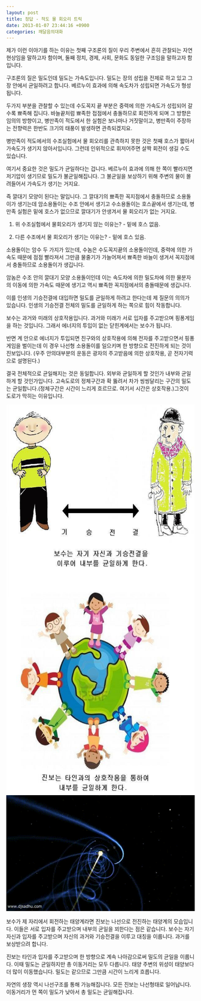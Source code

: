 ```yaml
---
layout: post
title: 정답 - 적도 물 회오리 트릭
date: 2013-01-07 23:44:16 +0900
categories: 깨달음의대화
---
```

제가 이런 이야기를 하는 이유는 첫째 구조론의 질이 우리 주변에서 흔히 관찰되는 자연현상임을 말하고자 함이며, 둘째 정치, 경제, 사회, 문화도 동일한 구조임을 말하고자 함입니다. 

구조론의 질은 밀도인데 밀도는 가속도입니다. 밀도는 장의 성립을 전제로 하고 있고 그 장 안에서 균일하려고 합니다. 베르누이 효과에 의해 속도차가 성립되면 가속도가 형성됩니다. 

두가지 부분을 관찰할 수 있는데 수도꼭지 끝 부분은 중력에 의한 가속도가 성립되어 갈수록 뾰족해 집니다. 바늘끝처럼 뾰족한 접점에서 충돌하므로 회전하게 되며 그 방향은 임의의 방향이고, 병만족이 적도에서 한 실험은 보나마나 거짓말이고, 병만족이 주장하는 전향력은 한반도 크기의 태풍이 발생하면 관측되겠지요. 

병만족이 적도에서의 수조실험에서 물 회오리를 관측하지 못한 것은 첫째 호스가 짧아서 가속도가 생기지 않아서입니다. 그런데 인위적으로 휘저어주면 살짝 회전이 생길 수도 있습니다. 

여기서 중요한 것은 밀도가 균일하다는 겁니다. 베르누이 효과에 의해 한 쪽이 빨라지면 저기압이 생기므로 밀도가 불균일해집니다. 그 불균일을 보상하기 위해 주변의 물이 몰려들어서 가속도가 생기는 거지요. 

즉 깔대기 모양이 된다는 말입니다. 그 깔대기의 뾰족한 꼭지점에서 충돌하므로 소용돌이가 생기는데 암소용돌이는 수조 안에서 생기고 수소용돌이는 호스끝에서 생기는데, 병만족 실험은 밑에 호스가 없으므로 깔대기가 안생겨서 물 회오리가 없는 거지요. 

1) 위 수조실험에서 물회오리가 생기지 않는 이유는? - 밑에 호스 없음. 

2) 다른 수조에서 물 회오리가 생기는 이유는? - 밑에 호스 있음. 

소용돌이는 암수 두 가지가 있는데, 수놈은 수도꼭지끝의 소용돌이인데, 중력에 의한 가속도 때문에 점점 빨라져서 그만큼 물줄기가 가늘어져서 뾰족한 바늘이 생겨서 꼭지점에서 충돌하므로 소용돌이가 생깁니다. 

암놈은 수조 안의 깔대기 모양 소용돌이인데 이는 속도차에 의한 밀도차에 의한 물분자의 이동에 의한 가속도 때문에 생기고 역시 뾰족한 꼭지점에서의 충돌때문에 생깁니다. 

이를 인생의 기승전결에 대입하면 밀도를 균일하게 하려고 한다는데 제 질문의 의의가 있습니다. 인생의 기승전결 전체의 밀도를 균일하게 하는 쪽으로 힘이 작동합니다. 

보수는 과거와 미래의 상호작용입니다. 과거와 미래가 서로 입자를 주고받으며 핑퐁게임을 하는 것입니다. 그래서 에너지의 투입이 없는 닫힌계에서는 보수가 됩니다. 

반면 계 안으로 에너지가 투입되면 친구와의 상호작용에 의해 전자를 주고받으면서 핑퐁게임을 벌이는데 이 경우 나선형 소용돌이를 일으키며 한 방향으로 전진하게 되는 것이 진보입니다. (우주 안의대부분의 운동은 광자의 주고받음에 의한 상호작용, 곧 전자기력으로 설명된다.) 

결국 전체적으로 균일해지는 것은 동일합니다. 외부와 균일하게 할 것인가 내부와 균일하게 할 것인가입니다. 고속도로의 정체구간과 확 뚫려서 차가 씽씽달리는 구간의 밀도는 균일합니다.(정체구간은 시간이 느리게 흐르므로. 여기서 시간은 상호작용.)그것이 도로가 막히는 이유입니다. 

 
<img alt="6.JPG" src="files/attach/images/198/575/311/6.JPG" width="610" height="1038" /> 

 
<img alt="27d62491.gif" src="files/attach/images/198/575/311/27d62491.gif" width="550" height="309" /> 

보수가 제 자리에서 회전하는 태양계라면 진보는 나선으로 전진하는 태양계의 모습입니다. 이들은 서로 입자를 주고받으며 내부의 균일을 꾀한다는 점은 같습니다. 보수는 자기자신과 입자를 주고받으며 자신의 과거와 기승전결을 이루고 대칭을 이룹니다. 과거를 보상받으려 합니다. 

진보는 타인과 입자를 주고받으며 한 방향으로 계속 나아감으로써 밀도의 균일을 이룹니다. 이때 밀도는 균일하지만 총 이동거리는 모두 다릅니다. 태양 주변의 위성이 태양보다 더 많이 이동했습니다. 밀도는 같으므로 그만큼 시간이 느리게 흐릅니다. 





자연의 생장 역시 나선구조를 통해 가능해집니다. 모든 진보는 나선형태로 일어납니다. 이동거리가 먼 쪽이 밀도가 낮아서 총 밀도는 균일해집니다.